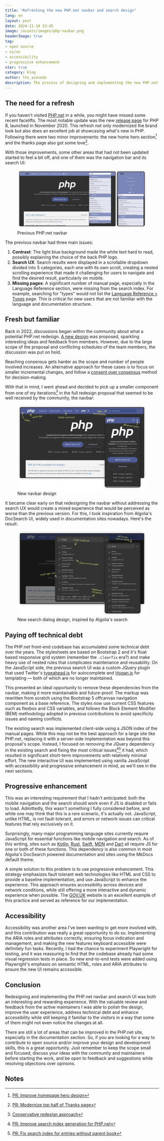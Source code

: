 ```yaml
---
title: "Refreshing the new PHP.net navbar and search design"
lang: en
layout: post
date: 2024-11-10 23:45
image: /assets/images/php-navbar.png
headerImage: true
tag:
- open source
- ui/ux
- accessibility
- progressive enhancement
star: true
category: blog
author: lhs_azevedo
description: The process of designing and implementing the new PHP.net navbar and search UI.
---
```


## The need for a refresh
If you haven't visited [PHP.net](https://www.php.net) in a while, you might have
missed some recent facelifts. The most notable update was the new [release
page](https://www.php.net/releases/8.3) for PHP 8, launched in November 2020.
This refresh not only modernized the brand look but also does an excellent job
at showcasing what's new in PHP. Following there were two minor improvements:
the new home hero section[^1] and the thanks page also got some love[^2].

With those improvements, some other areas that had not been updated started to
feel a bit off, and one of them was the navigation bar and its search UI:

<figure class="bigger-image">
    <a
        target="_blank"
        href="/assets/images/2024-11-07-refreshing-the-php-navbar-design/previous.png"
    >
        <img
            alt="Previous PHP.net navbar screenshot"
            src="/assets/images/2024-11-07-refreshing-the-php-navbar-design/previous.png"
        >
    </a>
    <figcaption class="caption">Previous PHP.net navbar</figcaption>
</figure>

The previous navbar had three main issues:
1. **Contrast**: The light blue background made the white text hard to read,
   possibly explaining the choice of the back PHP logo.
2. **Search UX**: Search results were displayed in a scrollable dropdown divided
   into 5 categories, each one with its own scroll, creating a nested scrolling
   experience that made it challenging for users to navigate and find the
   desired result, particularly on mobile.
3. **Missing pages**: A significant number of manual page, especially in the
   Language Reference section, were missing from the search index. For example,
   searching for "types" would not list the [Language Reference >
   Types](https://www.php.net/manual/en/language.types.php) page. This is
   critical for new users that are not familiar with the language and
   documentation structure.

## Fresh but familiar
Back in 2022, discussions began within the community about what a potential
PHP.net redesign. [A new
design](https://github.com/php/web-php/pull/602#issuecomment-1207166889) was
proposed, sparkling interesting ideas and feedback from members. However, due to
the large scope of the proposal and conflicting schedules of the team members,
the discussion was put on hold.

Reaching consensus gets harder as the scope and number of people involved
increases. An alternative approach for these cases is to focus on smaller
incremental changes, and follow a [consent over
consensus](https://www.hoop.app/blog/choose-consent-over-consensus-for-better-decision-making)
method for decision-making.

With that in mind, I went ahead and decided to pick up a smaller component from
one of my iterations[^3] in the full redesign proposal that seemed to be well
received by the community, the navbar:

<figure class="bigger-image">
    <a
        target="_blank"
        href="/assets/images/2024-11-07-refreshing-the-php-navbar-design/new.png"
    >
        <img
            alt="New navbar design"
            src="/assets/images/2024-11-07-refreshing-the-php-navbar-design/new.png"
        >
    </a>
    <figcaption class="caption">New navbar design</figcaption>
</figure>

It became clear early on that redesigning the navbar without addressing the
search UX would create a mixed experience that would be perceived as worse than
the previous version. For this, I took inspiration from Algolia's DocSearch UI,
widely used in documentation sites nowadays. Here's the result:

<figure class="bigger-image">
    <a
        target="_blank"
        href="/assets/images/2024-11-07-refreshing-the-php-navbar-design/new-search.png"
    >
        <img
            alt="New search dialog"
            src="/assets/images/2024-11-07-refreshing-the-php-navbar-design/new-search.png"
        >
    </a>
    <figcaption class="caption">
        New search dialog design, inspired by Algolia's search
    </figcaption>
</figure>

## Paying off technical debt
The PHP.net front-end codebase has accumulated some technical debt over the
years. The stylesheets are based on Bootstrap 2 and it's float based responsive
grid system (remember the `.clearfix` era?) and make heavy use of nested rules
that complicates maintenance and reusability. On the JavaScript side, the
previous search UI was a custom JQuery plugin that used Twitter's
[typeahead.js](https://twitter.github.io/typeahead.js/) for autocomplete and
[Hogan.js](https://twitter.github.io/hogan.js/) for templating — both of which
are no longer maintained.

This presented an ideal opportunity to remove these dependencies from the
navbar, making it more maintainable and future-proof. The markup was rewritten
from scratch using the Bootstrap 5 offcanvas navigation component as a base
reference. The styles now use current CSS features such as flexbox and CSS
variables, and follows the Block Element Modifier (BEM) methodology adopted in
previous contributions to avoid specificity issues and naming conflicts.

The existing search was implemented client-side using a JSON index of the manual
pages. While this may not be the best approach for a large site like PHP.net,
replacing it with a server-side implementation was beyond this proposal's scope.
Instead, I focused on removing the JQuery dependency in the existing search and
fixing the most critical issues[^4][^5] it had, which resulted in significant
short-term improvements with relatively minimal effort. The new interactive UI
was implemented using vanilla JavaScript with accessibility and progressive
enhancement in mind, as we'll see in the next sections.

## Progressive enhancement
This was an interesting requirement that I hadn't anticipated: both the mobile
navigation and the search should work even if JS is disabled or fails to load.
Admittedly, this wasn't something I fully considered before, and while one may
think that this is a rare scenario, it's actually not. JavaScript, unlike HTML,
is not fault-tolerant, and errors or network issues can critical features that
rely exclusively on it.

Surprisingly, many major programming language sites currently require JavaScript
for essential functions like mobile navigation and search. As of this writing,
sites such as [Kotlin](https://kotlinlang.org/docs/home.html),
[Rust](https://doc.rust-lang.org/book/),
[Swift](https://docs.swift.org/swift-book/documentation/the-swift-programming-language/),
[MDN](developer.mozilla.org) and [Dart](https://dart.dev/) all require
JS for one or both of these functions. This dependency is also common in
most Algolia's DocSearch powered documentation and sites using the MkDocs
default theme.

A simple solution to this problem is to use progressive enhancement. This
strategy emphasizes fault tolerant web technologies like HTML and CSS to provide
a baseline implementation, and use JavaScript to enhance the experience. This
approach ensures accessibility across devices and network conditions, while
still offering a more interactive and dynamic experience when possible. The
[GOV.UK](https://gov.uk/) website is an excellent example of this practice and
served as reference for our implementation.

## Accessibility
Accessibility was another area I've been wanting to get more involved with, and
this contribution was really a great opportunity to do so. Implementing the ARIA
roles and attributes correctly, ensuring focus indication and management, and
making the new features keyboard accessible were definitely fun tasks. Recently,
I had the chance to experiment Playwright for testing, and it was reassuring to
find that the codebase already had some visual regression tests in place. So new
end-to-end tests were added using Playwright's emphasis on semantic HTML, roles
and ARIA attributes to ensure the new UI remains accessible.

## Conclusion
Redesigning and implementing the PHP.net navbar and search UI was both an
interesting and rewarding experience. With the valuable review and feedback from
the active maintainers I was able to polish the design, improve the user
experience, address technical debt and enhance accessibility while still keeping
it familiar to the visitors in a way that some of them might not even notice the
changes at all.

There are still a lot of areas that can be improved in the PHP.net site,
especially in the documentation section. So, if you are looking for a way to
contribute to open source and/or improve your design and development skills,
this is a great opportunity. Just remember to keep the scope small and focused,
discuss your ideas with the community and maintainers before starting the work,
and be open to feedback and suggestions while resolving objections over
opinions.

## Notes

[^1]: [PR: Improve homepage hero design](https://github.com/php/web-php/pull/459)
[^2]: [PR: Modernize top half of Thanks page](https://github.com/php/web-php/pull/684)
[^3]: [Conservative redesign approach](https://github.com/php/web-php/pull/602#issuecomment-1207166889)
[^4]: [PR: Improve search index generation for PHP.net](https://github.com/php/phd/pull/154)
[^5]: [PR: Fix search index for entries without parent book](https://github.com/php/phd/pull/160)
